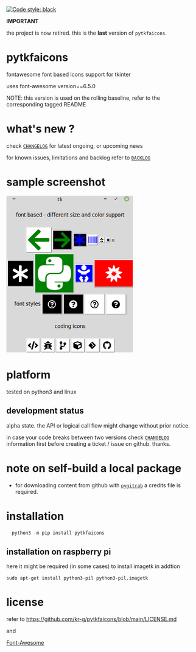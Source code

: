 [![Code style: black](https://img.shields.io/badge/code%20style-black-000000.svg)](https://github.com/psf/black)


**IMPORTANT**

the project is now retired. this is the **last** version of `pytkfaicons`.


# pytkfaicons 

fontawesome font based icons support for tkinter

uses font-awesome version==6.5.0

NOTE: this version is used on the rolling baseline, refer to the corresponding tagged README


# what's new ?

check
[`CHANGELOG`](https://github.com/kr-g/pytkfaicons/blob/main/CHANGELOG.md)
for latest ongoing, or upcoming news 

for known issues, limitations and backlog refer to 
[`BACKLOG`](https://github.com/kr-g/pytkfaicons/blob/main/BACKLOG.md)

# sample screenshot

<img src="screenshot.png" />

# platform

tested on python3 and linux


## development status

alpha state.
the API or logical call flow might change without prior notice.

in case your code breaks between two versions check
[`CHANGELOG`](https://github.com/kr-g/pytkfaicons/blob/main/CHANGELOG.md)
information first before creating a ticket / issue on github. thanks.


# note on self-build a local package 

- for downloading content from github with 
[`pygitrab`](https://github.com/kr-g/pygitgrab) 
a credits file is required.


# installation
    
      python3 -m pip install pytkfaicons


## installation on raspberry pi

here it might be required (in some cases) to install imagetk in addtion

    sudo apt-get install python3-pil python3-pil.imagetk


# license

refer to https://github.com/kr-g/pytkfaicons/blob/main/LICENSE.md

and

[Font-Awesome](https://github.com/FortAwesome/Font-Awesome/tree/master)



